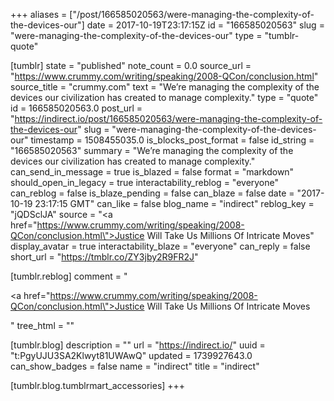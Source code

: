 +++
aliases = ["/post/166585020563/were-managing-the-complexity-of-the-devices-our"]
date = 2017-10-19T23:17:15Z
id = "166585020563"
slug = "were-managing-the-complexity-of-the-devices-our"
type = "tumblr-quote"

[tumblr]
state = "published"
note_count = 0.0
source_url = "https://www.crummy.com/writing/speaking/2008-QCon/conclusion.html"
source_title = "crummy.com"
text = "We&rsquo;re managing the complexity of the devices our civilization has created to manage complexity."
type = "quote"
id = 166585020563.0
post_url = "https://indirect.io/post/166585020563/were-managing-the-complexity-of-the-devices-our"
slug = "were-managing-the-complexity-of-the-devices-our"
timestamp = 1508455035.0
is_blocks_post_format = false
id_string = "166585020563"
summary = "We’re managing the complexity of the devices our civilization has created to manage complexity."
can_send_in_message = true
is_blazed = false
format = "markdown"
should_open_in_legacy = true
interactability_reblog = "everyone"
can_reblog = false
is_blaze_pending = false
can_blaze = false
date = "2017-10-19 23:17:15 GMT"
can_like = false
blog_name = "indirect"
reblog_key = "jQDSclJA"
source = "<a href=\"https://www.crummy.com/writing/speaking/2008-QCon/conclusion.html\">Justice Will Take Us Millions Of Intricate Moves</a>"
display_avatar = true
interactability_blaze = "everyone"
can_reply = false
short_url = "https://tmblr.co/ZY3jby2R9FR2J"

[tumblr.reblog]
comment = "<p><a href=\"https://www.crummy.com/writing/speaking/2008-QCon/conclusion.html\">Justice Will Take Us Millions Of Intricate Moves</a></p>"
tree_html = ""

[tumblr.blog]
description = ""
url = "https://indirect.io/"
uuid = "t:PgyUJU3SA2Klwyt81UWAwQ"
updated = 1739927643.0
can_show_badges = false
name = "indirect"
title = "indirect"

[tumblr.blog.tumblrmart_accessories]
+++
